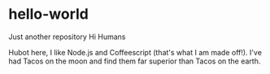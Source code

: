 # hello-world
Just another repository
Hi Humans

Hubot here, I like Node.js and Coffeescript (that's what I am made off!).
I've had Tacos on the moon and find them far superior than Tacos on the earth.
